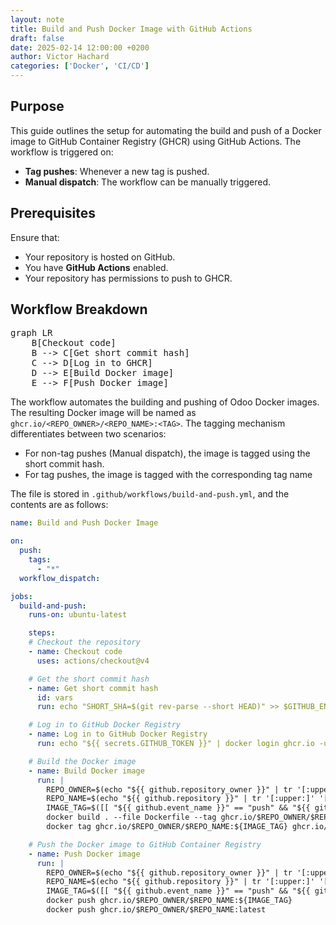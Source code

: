 ```yaml
---
layout: note
title: Build and Push Docker Image with GitHub Actions
draft: false
date: 2025-02-14 12:00:00 +0200
author: Victor Hachard
categories: ['Docker', 'CI/CD']
---
```


## Purpose

This guide outlines the setup for automating the build and push of a Docker image to GitHub Container Registry (GHCR) using GitHub Actions. The workflow is triggered on:

- **Tag pushes**: Whenever a new tag is pushed.
- **Manual dispatch**: The workflow can be manually triggered.

## Prerequisites

Ensure that:
- Your repository is hosted on GitHub.
- You have **GitHub Actions** enabled.
- Your repository has permissions to push to GHCR.

## Workflow Breakdown

<pre class="mermaid">
graph LR
    B[Checkout code]
    B --> C[Get short commit hash]
    C --> D[Log in to GHCR]
    D --> E[Build Docker image]
    E --> F[Push Docker image]
</pre>

The workflow automates the building and pushing of Odoo Docker images. The resulting Docker image will be named as `ghcr.io/<REPO_OWNER>/<REPO_NAME>:<TAG>`. The tagging mechanism differentiates between two scenarios:
- For non-tag pushes (Manual dispatch), the image is tagged using the short commit hash.
- For tag pushes, the image is tagged with the corresponding tag name

The file is stored in `.github/workflows/build-and-push.yml`, and the contents are as follows:

```yaml
name: Build and Push Docker Image

on:
  push:
    tags:
      - "*"
  workflow_dispatch:

jobs:
  build-and-push:
    runs-on: ubuntu-latest

    steps:
    # Checkout the repository
    - name: Checkout code
      uses: actions/checkout@v4

    # Get the short commit hash
    - name: Get short commit hash
      id: vars
      run: echo "SHORT_SHA=$(git rev-parse --short HEAD)" >> $GITHUB_ENV

    # Log in to GitHub Docker Registry
    - name: Log in to GitHub Docker Registry
      run: echo "${{ secrets.GITHUB_TOKEN }}" | docker login ghcr.io -u ${{ github.actor }} --password-stdin

    # Build the Docker image
    - name: Build Docker image
      run: |
        REPO_OWNER=$(echo "${{ github.repository_owner }}" | tr '[:upper:]' '[:lower:]')
        REPO_NAME=$(echo "${{ github.repository }}" | tr '[:upper:]' '[:lower:]')
        IMAGE_TAG=$([[ "${{ github.event_name }}" == "push" && "${{ github.event.ref }}" =~ ^refs/tags/ ]] && echo "${{ github.ref_name }}" || echo "${{ env.SHORT_SHA }}")
        docker build . --file Dockerfile --tag ghcr.io/$REPO_OWNER/$REPO_NAME:${IMAGE_TAG}
        docker tag ghcr.io/$REPO_OWNER/$REPO_NAME:${IMAGE_TAG} ghcr.io/$REPO_OWNER/$REPO_NAME:latest

    # Push the Docker image to GitHub Container Registry
    - name: Push Docker image
      run: |
        REPO_OWNER=$(echo "${{ github.repository_owner }}" | tr '[:upper:]' '[:lower:]')
        REPO_NAME=$(echo "${{ github.repository }}" | tr '[:upper:]' '[:lower:]')
        IMAGE_TAG=$([[ "${{ github.event_name }}" == "push" && "${{ github.event.ref }}" =~ ^refs/tags/ ]] && echo "${{ github.ref_name }}" || echo "${{ env.SHORT_SHA }}")
        docker push ghcr.io/$REPO_OWNER/$REPO_NAME:${IMAGE_TAG}
        docker push ghcr.io/$REPO_OWNER/$REPO_NAME:latest
```

